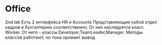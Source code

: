 # Office
2nd lab
Есть 2 интерфейса HR и Accounts Представляющие собой отдел кадров и бухгалтерию соответственно.
От них наследуется класс Worker. От него - классы Developer,TeamLeader,Manager.
Методы классов работают, но пока хромает вывод
